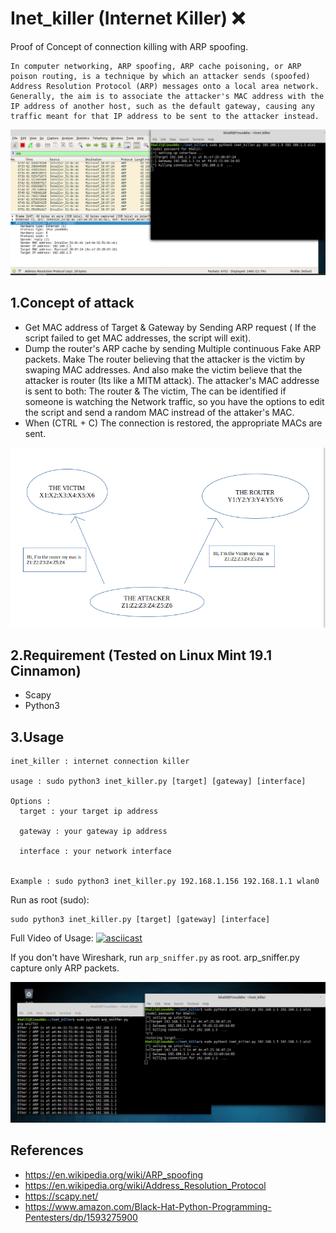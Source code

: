# Inet_killer (Internet Killer) :x:

Proof of Concept of connection killing with ARP spoofing.
```
In computer networking, ARP spoofing, ARP cache poisoning, or ARP poison routing, is a technique by which an attacker sends (spoofed) Address Resolution Protocol (ARP) messages onto a local area network. Generally, the aim is to associate the attacker's MAC address with the IP address of another host, such as the default gateway, causing any traffic meant for that IP address to be sent to the attacker instead.
```
![alt text](.img/inet_killer.png)

## 1.Concept of attack

  - Get MAC address of Target & Gateway by Sending ARP request ( If the script failed to get MAC addresses, the script will exit).
  - Dump the router's ARP cache by sending Multiple continuous Fake ARP packets.
  Make The router believing that the attacker is the victim by swaping MAC addresses. And also make the victim believe that the attacker is router (Its like a MITM attack).
  The attacker's MAC addresse is sent to both: The router & The victim,
  The can be identified if someone is watching the Network traffic, so you have the options to edit the script and send a random MAC instread of the attaker's MAC.
  - When (CTRL + C) The connection is restored, the appropriate MACs are sent.

  ![concept](.img/proof.png)
  
## 2.Requirement (Tested on Linux Mint 19.1 Cinnamon)
  - Scapy
  - Python3

## 3.Usage

```
inet_killer : internet connection killer

usage : sudo python3 inet_killer.py [target] [gateway] [interface]

Options :
  target : your target ip address

  gateway : your gateway ip address

  interface : your network interface


Example : sudo python3 inet_killer.py 192.168.1.156 192.168.1.1 wlan0
```
Run as root (sudo):
```
sudo python3 inet_killer.py [target] [gateway] [interface]
```
Full Video of Usage:
[![asciicast](https://asciinema.org/a/236712.svg)](https://asciinema.org/a/236712)

If you don't have Wireshark, run `arp_sniffer.py` as root.
arp_sniffer.py capture only ARP packets.

![alt text](.img/inet_killer2.png)

## References
  * https://en.wikipedia.org/wiki/ARP_spoofing
  * https://en.wikipedia.org/wiki/Address_Resolution_Protocol
  * https://scapy.net/
  * https://www.amazon.com/Black-Hat-Python-Programming-Pentesters/dp/1593275900
